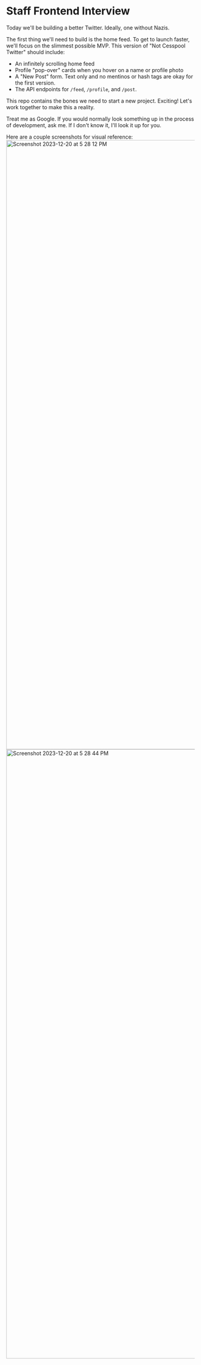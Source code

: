 # Staff Frontend Interview

Today we'll be building a better Twitter. Ideally, one without Nazis.

The first thing we'll need to build is the home feed. To get to launch faster, we'll focus on the slimmest possible MVP. This version of "Not Cesspool Twitter" should include:

 - An infinitely scrolling home feed
 - Profile "pop-over" cards when you hover on a name or profile photo
 - A "New Post" form. Text only and no mentinos or hash tags are okay for the first version.
 - The API endpoints for `/feed`, `/profile`, and `/post`.

This repo contains the bones we need to start a new project. Exciting! Let's work together to make this a reality.

Treat me as Google. If you would normally look something up in the process of development, ask me. If I don't know it, I'll look it up for you.

Here are a couple screenshots for visual reference:
<img width="1624" alt="Screenshot 2023-12-20 at 5 28 12 PM" src="https://github.com/universe/staff-frontend-interview/assets/7856443/e0e8ab05-6aa2-4315-b26a-60edec4d37ab">
<img width="1624" alt="Screenshot 2023-12-20 at 5 28 44 PM" src="https://github.com/universe/staff-frontend-interview/assets/7856443/7cbfc5c6-5a66-4480-a202-40ddb57dd573">
